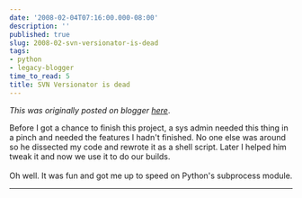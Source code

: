 ```yaml
---
date: '2008-02-04T07:16:00.000-08:00'
description: ''
published: true
slug: 2008-02-svn-versionator-is-dead
tags:
- python
- legacy-blogger
time_to_read: 5
title: SVN Versionator is dead
---
```


*This was originally posted on blogger [here](https://pydanny.blogspot.com/2008/02/svn-versionator-is-dead.html)*.

Before I got a chance to finish this project, a sys admin needed this thing in a pinch and needed the features I hadn't finished.  No one else was around so he dissected my code and rewrote it as a shell script.  Later I helped him tweak it and now we use it to do our builds.<br /><br />Oh well.  It was fun and got me up to speed on Python's subprocess module.

---

